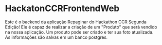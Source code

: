 # HackatonCCRFrontendWeb
Este é o backend da aplicação Repaginar do Hackathon CCR Segunda Edição!
Ele é capaz de realizar a criação de um "Produto" que será vendido na nossa aplicação. Um produto pode ser criado e ter sua foto atualizada. As informações são salvas em um banco postgres.
